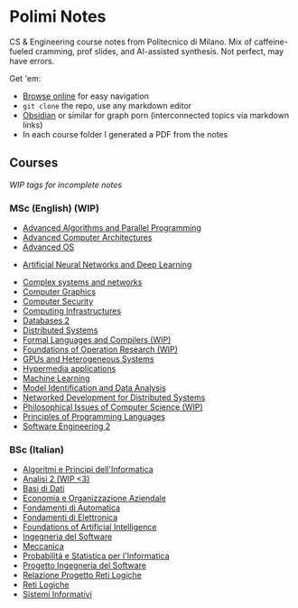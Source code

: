 # Polimi Notes

CS & Engineering course notes from Politecnico di Milano. 
Mix of caffeine-fueled cramming, prof slides, and AI-assisted synthesis.
Not perfect, may have errors.

Get 'em:

- [Browse online](https://martino.im/polimi-notes/University+notes) for easy navigation
- `git clone` the repo, use any markdown editor
- [Obsidian](https://obsidian.md/) or similar for graph porn (interconnected topics via markdown links)
- In each course folder I generated a PDF from the notes  

## Courses

*WIP tags for incomplete notes*

### MSc (English) (WIP)

* [Advanced Algorithms and Parallel Programming](MSc(english)%20(WIP)/Advanced%20Algorithms%20and%20Parallel%20Programming/Advanced%20Algorithms%20and%20Parallel%20Programming.md) 
* [Advanced Computer Architectures](MSc(english)%20(WIP)/Advanced%20Computer%20Architectures/Advanced%20Computer%20Architectures.md)
* [Advanced OS](MSc(english)%20(WIP)/Advanced%20OS/Advanced%20OS.md)
- [Artificial Neural Networks and Deep Learning](MSc(english)%20(WIP)/Artificial%20Neural%20Networks%20and%20Deep%20Learning/Artificial%20Neural%20Networks%20and%20Deep%20Learning.md) 
* [Complex systems and networks](MSc(english)%20(WIP)/Complex%20systems%20and%20networks/Complex%20systems%20and%20networks.md)
* [Computer Graphics](MSc(english)%20(WIP)/Computer%20Graphics(WIP)/Computer%20Graphics.md)
* [Computer Security](MSc(english)%20(WIP)/Computer%20Security/Computer%20Security.md)
* [Computing Infrastructures](MSc(english)%20(WIP)/Computing%20Infrastructures/Computing%20Infrastructures.md) 
* [Databases 2](MSc(english)%20(WIP)/Databases%202/Databases%202.md) 
* [Distributed Systems](MSc(english)%20(WIP)/Distributed%20Systems/Distributed%20Systems.md) 
* [Formal Languages and Compilers (WIP)](MSc(english)%20(WIP)/Formal%20Languages%20and%20Compilers%20(WIP)/Formal%20Languages%20and%20Compilers.md)
* [Foundations of Operation Research (WIP)](MSc(english)%20(WIP)/Foundations%20of%20Operation%20Research%20(WIP)/Foundations%20of%20Operation%20Research.md) 
* [GPUs and Heterogeneous Systems](MSc(english)%20(WIP)/GPUs%20and%20Heterogeneous%20Systems/GPUs%20and%20Heterogeneous%20Systems.md) 
* [Hypermedia applications](MSc(english)%20(WIP)/Hypermedia%20Applications/Hypermedia%20applications.md)
* [Machine Learning](MSc(english)%20(WIP)/Machine%20Learning/Machine%20Learning.md)
* [Model Identification and Data Analysis](MSc(english)%20(WIP)/Model%20Identification%20and%20Data%20Analysis/Model%20Identification%20and%20Data%20Analysis.md) 
* [Networked Development for Distributed Systems](MSc(english)%20(WIP)/Networked%20Development%20for%20Distributed%20Systems/Networked%20Development%20for%20Distributed%20Systems.md)
* [Philosophical Issues of Computer Science (WIP)](MSc(english)%20(WIP)/Philosophical%20Issues%20of%20Computer%20Science%20(WIP)/Philosophical%20Issues%20of%20Computer%20Science.md)
* [Principles of Programming Languages](MSc(english)%20(WIP)/Principles%20of%20Programming%20Languages/Principles%20of%20Programming%20Languages.md)
* [Software Engineering 2](MSc(english)%20(WIP)/Software%20Engineering%202/Software%20Engineering%202.md)

### BSc (Italian)

* [Algoritmi e Principi dell'Informatica](BSc(italian)/Algoritmi%20e%20Principi%20dell'Informatica/Algoritmi%20e%20Principi%20dell'Informatica.md)
* [Analisi 2 (WIP <3)](BSc(italian)/Analisi%202%20(WIP)/Analisi%202.md)
* [Basi di Dati](BSc(italian)/Basi%20di%20Dati/Basi%20di%20Dati.md)
* [Economia e Organizzazione Aziendale](BSc(italian)/Economia%20e%20Organizzazione%20Aziendale/Economia%20e%20Organizzazione%20Aziendale.md)
* [Fondamenti di Automatica](BSc(italian)/Fondamenti%20di%20Automatica/Fondamenti%20di%20Automatica.md)
* [Fondamenti di Elettronica](BSc(italian)/Fondamenti%20di%20Elettronica/Fondamenti%20di%20Elettronica.md)
* [Foundations of Artificial Intelligence](BSc(italian)/Foundations%20of%20Artificial%20Intelligence/Foundations%20of%20Artificial%20Intelligence.md)
* [Ingegneria del Software](BSc(italian)/Ingegneria%20del%20Software/Ingegneria%20del%20Software.md)
* [Meccanica](BSc(italian)/Meccanica/Meccanica.md)
* [Probabilitá e Statistica per l'Informatica](BSc(italian)/Probabilità%20e%20Statistica%20per%20l'Informatica/Probabilitá%20e%20Statistica%20per%20l'Informatica.md)
* [Progetto Ingegneria del Software](https://github.com/martinopiaggi/ing-sw-2022-Piaggi-Perini-Singh)
* [Relazione Progetto Reti Logiche](BSc(italian)/Relazione%20Progetto%20Reti%20Logiche/src/Relazione%20Progetto%20Reti%20Logiche.md)
* [Reti Logiche](BSc(italian)/Reti%20Logiche/Reti%20Logiche.md)
* [Sistemi Informativi](BSc(italian)/Sistemi%20Informativi/Sistemi%20Informativi.md)

